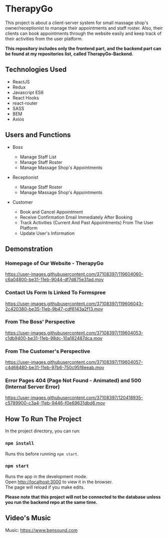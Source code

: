 # TherapyGo

This project is about a client-server system for small massage shop's owner/receptionist to manage their appointments and staff roster. Also, their clients can book appointments through the website easily and keep track of their activities from the user platform.

**This repository includes only the frontend part, and the backend part can be found at my repositories list, called TherapyGo-Backend.**

## Technologies Used
* ReactJS
* Redux
* Javascript ES6
* React Hooks
* react-router
* SASS
* BEM
* Axios

## Users and Functions
* Boss
  * Manage Staff List
  * Manage Staff Roster
  * Manage Massage Shop's Appointments
  
* Receptionist
  * Manage Staff Roster
  * Manage Massage Shop's Appointments
  
* Customer
  * Book and Cancel Appointment
  * Receive Confirmation Email Immediately After Booking
  * Track Activities (Current And Past Appointments) From The User Platform
  * Update User's Information

## Demonstration 
### **Homepage of Our Website - TherapyGo**
https://user-images.githubusercontent.com/37108397/119604060-c6a04800-be31-11eb-9044-df7d875e31ad.mov

### **Contact Us Form Is Linked To Formspree**
https://user-images.githubusercontent.com/37108397/119606043-2c420380-be35-11eb-9b47-cdf6143a2f13.mov

### **From The Boss' Perspective**
https://user-images.githubusercontent.com/37108397/119604053-c1db9400-be31-11eb-98dc-10a182487dca.mov

### **From The Customer's Perspective**
https://user-images.githubusercontent.com/37108397/119604057-c4d68480-be31-11eb-97b6-750c95f8eeab.mov

### **Error Pages 404 (Page Not Found - Animated) and 500 (Internal Server Error)**
https://user-images.githubusercontent.com/37108397/120418935-c5789900-c3a4-11eb-9446-f0e69631dbd6.mov

## How To Run The Project

In the project directory, you can run:

### `npm install`

Runs this before running `npm start`.

### `npm start`

Runs the app in the development mode.\
Open [http://localhost:3000](http://localhost:3000) to view it in the browser.\
The page will reload if you make edits.

**Please note that this project will not be connected to the database unless you run the backend repo at the same time.**

## Video's Music
Music: https://www.bensound.com

